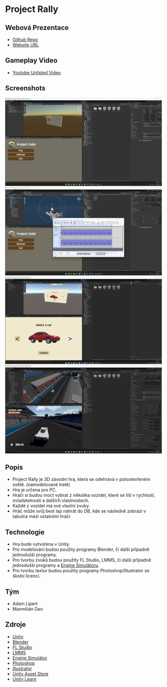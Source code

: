 ﻿# Project Rally

## Webová Prezentace

- [Github Repo](https://github.com/Ortieez/ProjectRallyWeb)
- [Website URL](https://project-rally-web.vercel.app)

## Gameplay Video

- [Youtube Unlisted Video](https://youtu.be/caJbYnX3zP4)

## Screenshots

![Image](./Images/img1.png)
![Image](./Images/img2.png)
![Image](./Images/img3.png)
![Image](./Images/img4.png)

## Popis

- Project Rally je 3D závodní hra, která se odehrává v polootevřeném světě. (namodelované tratě)
- Hra je určena pro PC.
- Hráči si budou moct vybrat z několika vozidel, které se liší v rychlosti, ovladatelnosti a dalších vlastnostech.
- Každé z vozidel má své vlastní zvuky.
- Hráč může svůj best lap nahrát do DB, kde se následně zobrazí v tabulce mezi ostatními hráči

## Technologie

- Hra bude vytvořena v Unity.
- Pro modelování budou použity programy Blender, či další případně jednodušší programy.
- Pro tvorbu zvuků budou použity FL Studio, LMMS, či další případně jednodušší programy a [Engine Simulátoru](https://www.engine-sim.parts/).
- Pro tvorbu textur budou použity programy Photoshop/Illustrator se školní licencí.

## Tým

- Adam Lipert
- Maxmilián Dao

## Zdroje

- [Unity](https://unity.com/)
- [Blender](https://www.blender.org/)
- [FL Studio](https://www.image-line.com/flstudio/)
- [LMMS](https://lmms.io/)
- [Engine Simulátor](https://www.engine-sim.parts/)
- [Photoshop](https://www.adobe.com/products/photoshop.html)
- [Illustrator](https://www.adobe.com/products/illustrator.html)
- [Unity Asset Store](https://assetstore.unity.com/)
- [Unity Learn](https://learn.unity.com/)

